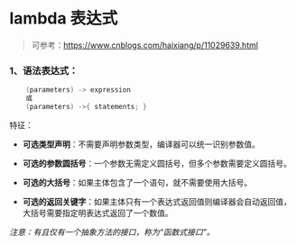 # lambda 表达式

> 可参考：https://www.cnblogs.com/haixiang/p/11029639.html

### 1、语法表达式：

```java
	(parameters) -> expression
	或
	(parameters) ->{ statements; }
```

 特征：

 - **可选类型声明**：不需要声明参数类型，编译器可以统一识别参数值。

 - **可选的参数圆括号**：一个参数无需定义圆括号，但多个参数需要定义圆括号。  

 - **可选的大括号**：如果主体包含了一个语句，就不需要使用大括号。

 - **可选的返回关键字**：如果主体只有一个表达式返回值则编译器会自动返回值，大括号需要指定明表达式返回了一个数值。


 *注意：有且仅有一个抽象方法的接口，称为“函数式接口”。​​​​​​​*